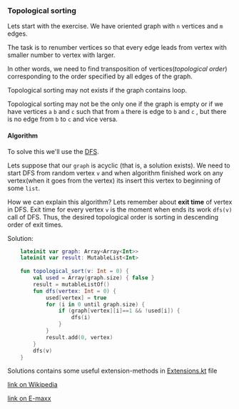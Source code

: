 ### Topological sorting

Lets start with the exercise. We have oriented graph with `n` vertices and `m` edges.

The task is to renumber vertices so that every edge leads from vertex with smaller number to vertex with larger.

In other words, we need to find transposition of vertices(*topological order*) corresponding to the order specified by all edges of the graph.

Topological sorting may not exists if the graph contains loop.

Topological sorting may not be the only one if the graph is empty or if we have vertices `a` `b` and `c`
such that from `a` there is edge to `b` and `c` , but there is no edge from `b` to `c` and vice versa.


#### Algorithm

To solve this we'll use the [DFS](https://github.com/ZangievM/kotlin_algo/tree/master/src/dfs).

Lets suppose that our `graph` is acyclic (that is, a solution exists). 
We need to start DFS from random vertex `v` and when algorithm finished work on any vertex(when it goes from the vertex) its insert this vertex to beginning of some `list`.

How we can explain this algorithm? 
Lets remember about **exit time** of vertex in DFS. 
Exit time for every vertex `v` is the moment when ends its work `dfs(v)` call of DFS.
Thus, the desired topological order is sorting in descending order of exit times.
 
 Solution:
 
 ``` Kotlin
     lateinit var graph: Array<Array<Int>>
     lateinit var result: MutableList<Int>
     
     fun topological_sort(v: Int = 0) {
         val used = Array(graph.size) { false }
         result = mutableListOf()
         fun dfs(vertex: Int = 0) {
             used[vertex] = true
             for (i in 0 until graph.size) {
                 if (graph[vertex][i]==1 && !used[i]) {
                     dfs(i)
                 }
             }
             result.add(0, vertex)
         }
         dfs(v)
     }
 ```
 
 Solutions contains some useful extension-methods in [Extensions.kt](https://github.com/ZangievM/kotlin_algo/blob/master/src/topological_sort/Extensions.kt) file
 
 [link on Wikipedia](https://en.wikipedia.org/wiki/Topological_sorting)
 
 [link on E-maxx](https://e-maxx.ru/algo/topological_sort)